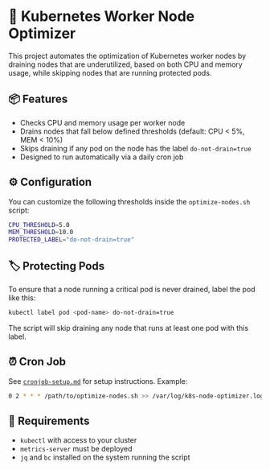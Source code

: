 # 🚀 Kubernetes Worker Node Optimizer

This project automates the optimization of Kubernetes worker nodes by draining nodes that are underutilized, based on both CPU and memory usage, while skipping nodes that are running protected pods.

## 📦 Features

- Checks CPU and memory usage per worker node
- Drains nodes that fall below defined thresholds (default: CPU < 5%, MEM < 10%)
- Skips draining if any pod on the node has the label `do-not-drain=true`
- Designed to run automatically via a daily cron job

## ⚙️ Configuration

You can customize the following thresholds inside the `optimize-nodes.sh` script:

```bash
CPU_THRESHOLD=5.0
MEM_THRESHOLD=10.0
PROTECTED_LABEL="do-not-drain=true"
```

## 🏷️ Protecting Pods

To ensure that a node running a critical pod is never drained, label the pod like this:

```bash
kubectl label pod <pod-name> do-not-drain=true
```

The script will skip draining any node that runs at least one pod with this label.

## ⏰ Cron Job

See [`cronjob-setup.md`](cronjob-setup.md) for setup instructions. Example:

```bash
0 2 * * * /path/to/optimize-nodes.sh >> /var/log/k8s-node-optimizer.log 2>&1
```

## 🧪 Requirements

- `kubectl` with access to your cluster
- `metrics-server` must be deployed
- `jq` and `bc` installed on the system running the script
